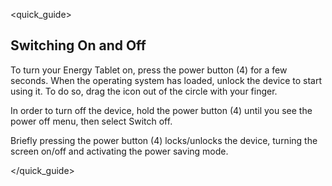 <quick_guide>
##  Switching On and Off

To turn your Energy Tablet on, press the power button (4) for a few seconds. When the operating system has loaded, unlock the device to start using it. To do so, drag the icon out of the circle with your finger.

In order to turn off the device, hold the power button (4) until you see the power off 
menu, then select Switch off.

Briefly pressing the power button (4) locks/unlocks the device, turning the screen on/off and activating the power saving mode.

</quick_guide>
